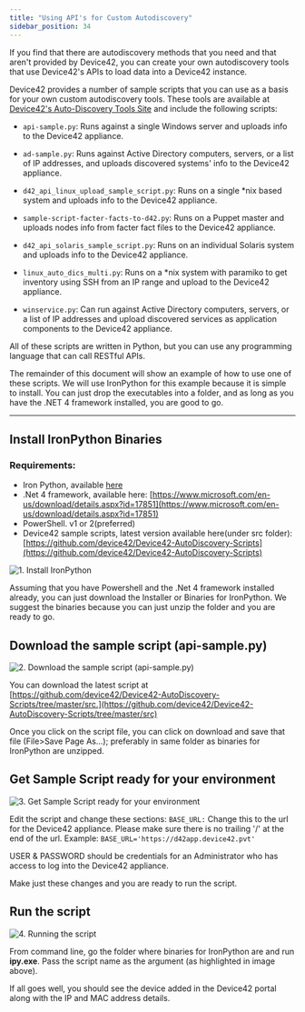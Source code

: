 ```yaml
---
title: "Using API's for Custom Autodiscovery"
sidebar_position: 34
---
```

If you find that there are autodiscovery methods that you need and that aren't provided by Device42, you can create your own autodiscovery tools that use Device42's APIs to load data into a Device42 instance.

Device42 provides a number of sample scripts that you can use as a basis for your own custom autodiscovery tools. These tools are available at [Device42's Auto-Discovery Tools Site](https://github.com/device42/Device42-AutoDiscovery-Scripts) and include the following scripts:

- `api-sample.py`: Runs against a single Windows server and uploads info to the Device42 appliance.

- `ad-sample.py`: Runs against Active Directory computers, servers, or a list of IP addresses, and uploads discovered systems' info to the Device42 appliance.

- `d42_api_linux_upload_sample_script.py`: Runs on a single *nix based system and uploads info to the Device42 appliance.

- `sample-script-facter-facts-to-d42.py`: Runs on a Puppet master and uploads nodes info from facter fact files to the Device42 appliance.

- `d42_api_solaris_sample_script.py`: Runs on an individual Solaris system and uploads info to the Device42 appliance.

- `linux_auto_dics_multi.py`: Runs on a *nix system with paramiko to get inventory using SSH from an IP range and upload to the Device42 appliance.

- `winservice.py`: Can run against Active Directory computers, servers, or a list of IP addresses and upload discovered services as application components to the Device42 appliance.

All of these scripts are written in Python, but you can use any programming language that can call RESTful APIs.

The remainder of this document will show an example of how to use one of these scripts. We will use IronPython for this example because it is simple to install. You can just drop the executables into a folder, and as long as you have the .NET 4 framework installed, you are good to go.

* * *

## Install IronPython Binaries

### Requirements:

- Iron Python, available [here](https://ironpython.net/download/)
- .Net 4 framework, available here: [https://www.microsoft.com/en-us/download/details.aspx?id=17851](https://www.microsoft.com/en-us/download/details.aspx?id=17851)
- PowerShell. v1 or 2(preferred)
- Device42 sample scripts, latest version available here(under src folder): [https://github.com/device42/Device42-AutoDiscovery-Scripts](https://github.com/device42/Device42-AutoDiscovery-Scripts)

![1. Install IronPython](/assets/images/install_ironpython.png)

Assuming that you have Powershell and the .Net 4 framework installed already, you can just download the Installer or Binaries for IronPython. We suggest the binaries because you can just unzip the folder and you are ready to go.

## Download the sample script (api-sample.py)

![2. Download the sample script (api-sample.py)](/assets/images/autodiscovery-scripts-download.png)

You can download the latest script at [https://github.com/device42/Device42-AutoDiscovery-Scripts/tree/master/src.](https://github.com/device42/Device42-AutoDiscovery-Scripts/tree/master/src)

Once you click on the script file, you can click on download and save that file (File>Save Page As...); preferably in same folder as binaries for IronPython are unzipped.

## Get Sample Script ready for your environment

![3. Get Sample Script ready for your environment](/assets/images/wpid2788-3.png)

Edit the script and change these sections: `BASE_URL:` Change this to the url for the Device42 appliance. Please make sure there is no trailing '/' at the end of the url. Example: `BASE_URL='https://d42app.device42.pvt'`

USER & PASSWORD should be credentials for an Administrator who has access to log into the Device42 appliance.

Make just these changes and you are ready to run the script.

## Run the script

![4. Running the script](/assets/images/wpid2789-4.png)

From command line, go the folder where binaries for IronPython are and run **ipy.exe**. Pass the script name as the argument (as highlighted in image above).

If all goes well, you should see the device added in the Device42 portal along with the IP and MAC address details.
